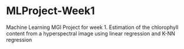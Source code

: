 # MLProject-Week1
Machine Learning MGI Project for week 1. Estimation of the chlorophyll content from a hyperspectral image using linear regression and K-NN regression 
